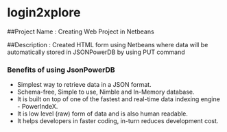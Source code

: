 # login2xplore

##Project Name :
Creating Web Project in Netbeans

##Description :
 Created HTML form using Netbeans where data will be automatically stored in JSONPowerDB by using PUT command 

### Benefits of using JsonPowerDB

- Simplest way to retrieve data in a JSON format.
- Schema-free, Simple to use, Nimble and In-Memory database.
- It is built on top of one of the fastest and real-time data indexing engine - PowerIndeX.
- It is low level (raw) form of data and is also human readable.
- It helps developers in faster coding, in-turn reduces development cost.
